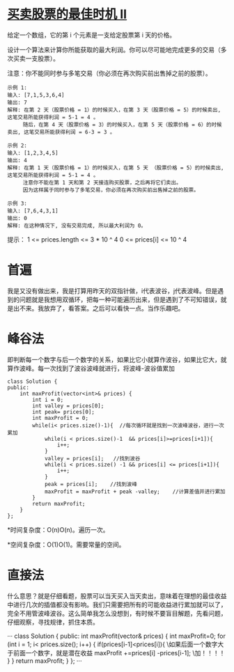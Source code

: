 # [买卖股票的最佳时机 II](https://leetcode-cn.com/leetbook/read/top-interview-questions-easy/x2zsx1/)
给定一个数组，它的第 i 个元素是一支给定股票第 i 天的价格。

设计一个算法来计算你所能获取的最大利润。你可以尽可能地完成更多的交易（多次买卖一支股票）。

注意：你不能同时参与多笔交易（你必须在再次购买前出售掉之前的股票）。

```
示例 1:
输入: [7,1,5,3,6,4]
输出: 7
解释: 在第 2 天（股票价格 = 1）的时候买入，在第 3 天（股票价格 = 5）的时候卖出, 这笔交易所能获得利润 = 5-1 = 4 。
     随后，在第 4 天（股票价格 = 3）的时候买入，在第 5 天（股票价格 = 6）的时候卖出, 这笔交易所能获得利润 = 6-3 = 3 。
```
```
示例 2:
输入: [1,2,3,4,5]
输出: 4
解释: 在第 1 天（股票价格 = 1）的时候买入，在第 5 天 （股票价格 = 5）的时候卖出, 这笔交易所能获得利润 = 5-1 = 4 。
     注意你不能在第 1 天和第 2 天接连购买股票，之后再将它们卖出。
     因为这样属于同时参与了多笔交易，你必须在再次购买前出售掉之前的股票。
```
```
示例 3:
输入: [7,6,4,3,1]
输出: 0
解释: 在这种情况下, 没有交易完成, 所以最大利润为 0。
```
提示：
1 <= prices.length <= 3 * 10 ^ 4
0 <= prices[i] <= 10 ^ 4

# 首遍
我是又没有做出来，我是打算用昨天的双指针做，i代表波谷，j代表波峰。但是遇到的问题就是我想用双循环，把每一种可能遍历出来，但是遇到了不可知错误，就是出不来。我放弃了，看答案。之后可以看快一点。当作乐趣吧。

# 峰谷法
即判断每一个数字与后一个数字的关系，如果比它小就算作波谷，如果比它大，就算作波峰。每一次找到了波谷波峰就进行，将波峰-波谷值累加

```
class Solution {
public:
    int maxProfit(vector<int>& prices) {
        int i = 0;
        int valley = prices[0];
        int peak= prices[0];
        int maxProfit = 0;
        while(i< prices.size()-1){  //每次循环就是找到一次波峰波谷，进行一次累加
            while(i < prices.size()-1  && prices[i]>=prices[i+1]){
                i++;
            }
            valley = prices[i];   //找到波谷
            while(i < prices.size() -1 && prices[i] <= prices[i+1]){
                i++;
            }
            peak = prices[i];    //找到波峰
            maxProfit = maxProfit + peak -valley;    //计算差值并进行累加
        }
        return maxProfit;
    }
};
```

*时间复杂度：O(n)O(n)。遍历一次。

*空间复杂度：O(1)O(1)。需要常量的空间。

# 直接法
什么意思？就是仔细看题，股票可以当天买入当天卖出，意味着在理想的最佳收益中进行几次的插值都没有影响。我们只需要把所有的可能收益进行累加就可以了，完全不用管波峰波谷。这么简单我怎么没想到，有时候不要盲目解题，先看问题，仔细观察，寻找规律，抓住本质。

···
class Solution {
public:
    int maxProfit(vector<int>& prices) {
        int maxProfit=0;
        for (int i = 1; i< prices.size(); i++)
        {
            if(prices[i-1]<prices[i]){    \\如果后面一个数字大于前面一个数字，就是潜在收益
                maxProfit +=prices[i] -prices[i-1];   \\加！！！！
            }
        }
        return maxProfit;
    }
};
···
